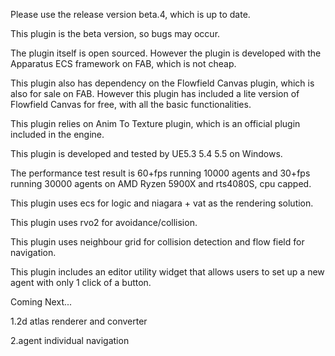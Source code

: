 Please use the release version beta.4, which is up to date.

This plugin is the beta version, so bugs may occur.

The plugin itself is open sourced. However the plugin is developed with the Apparatus ECS framework on FAB, which is not cheap.

This plugin also has dependency on the Flowfield Canvas plugin, which is also for sale on FAB. However this plugin has included a lite version of Flowfield Canvas for free, with all the basic functionalities.

This plugin relies on Anim To Texture plugin, which is an official plugin included in the engine.

This plugin is developed and tested by UE5.3 5.4 5.5 on Windows.

The performance test result is 60+fps running 10000 agents and 30+fps running 30000 agents on AMD Ryzen 5900X and rts4080S, cpu capped.

This plugin uses ecs for logic and niagara + vat as the rendering solution.

This plugin uses rvo2 for avoidance/collision.

This plugin uses neighbour grid for collision detection and flow field for navigation.

This plugin includes an editor utility widget that allows users to set up a new agent with only 1 click of a button.

Coming Next...

1.2d atlas renderer and converter

2.agent individual navigation
